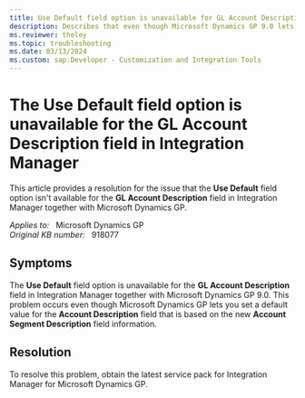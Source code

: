 ```yaml
---
title: Use Default field option is unavailable for GL Account Description
description: Describes that even though Microsoft Dynamics GP 9.0 lets you set a default value for the GL Account Description field, the Use Default field option is unavailable in Integration Manager. A service pack is now available to resolve this problem.
ms.reviewer: theley
ms.topic: troubleshooting
ms.date: 03/13/2024
ms.custom: sap:Developer - Customization and Integration Tools
---
```

# The Use Default field option is unavailable for the GL Account Description field in Integration Manager

This article provides a resolution for the issue that the **Use Default** field option isn't available for the **GL Account Description** field in Integration Manager together with Microsoft Dynamics GP.

_Applies to:_ &nbsp; Microsoft Dynamics GP  
_Original KB number:_ &nbsp; 918077

## Symptoms

The **Use Default** field option is unavailable for the **GL Account Description** field in Integration Manager together with Microsoft Dynamics GP 9.0. This problem occurs even though Microsoft Dynamics GP lets you set a default value for the **Account Description** field that is based on the new **Account Segment Description** field information.

## Resolution

To resolve this problem, obtain the latest service pack for Integration Manager for Microsoft Dynamics GP.
